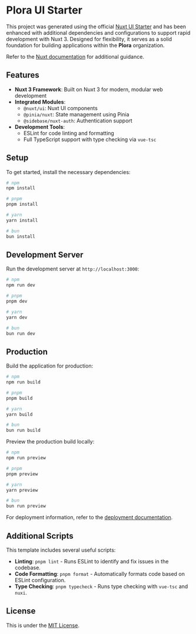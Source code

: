 # Plora UI Starter

This project was generated using the official [Nuxt UI Starter](https://nuxt.new/) and has been enhanced with additional dependencies and configurations to support rapid development with Nuxt 3. Designed for flexibility, it serves as a solid foundation for building applications within the **Plora** organization.

Refer to the [Nuxt documentation](https://nuxt.com/docs/getting-started/introduction) for additional guidance.

## Features

- **Nuxt 3 Framework**: Built on Nuxt 3 for modern, modular web development
- **Integrated Modules**:
  - `@nuxt/ui`: Nuxt UI components
  - `@pinia/nuxt`: State management using Pinia
  - `@sidebase/nuxt-auth`: Authentication support
- **Development Tools**:
  - ESLint for code linting and formatting
  - Full TypeScript support with type checking via `vue-tsc`

## Setup

To get started, install the necessary dependencies:

```bash
# npm
npm install

# pnpm
pnpm install

# yarn
yarn install

# bun
bun install
```

## Development Server

Run the development server at `http://localhost:3000`:

```bash
# npm
npm run dev

# pnpm
pnpm dev

# yarn
yarn dev

# bun
bun run dev
```

## Production

Build the application for production:

```bash
# npm
npm run build

# pnpm
pnpm build

# yarn
yarn build

# bun
bun run build
```

Preview the production build locally:

```bash
# npm
npm run preview

# pnpm
pnpm preview

# yarn
yarn preview

# bun
bun run preview
```

For deployment information, refer to the [deployment documentation](https://nuxt.com/docs/getting-started/deployment).

## Additional Scripts

This template includes several useful scripts:

- **Linting**: `pnpm lint` - Runs ESLint to identify and fix issues in the codebase.
- **Code Formatting**: `pnpm format` - Automatically formats code based on ESLint configuration.
- **Type Checking**: `pnpm typecheck` - Runs type checking with `vue-tsc` and `nuxi`.

## License

This is under the [MIT License](LICENSE).
